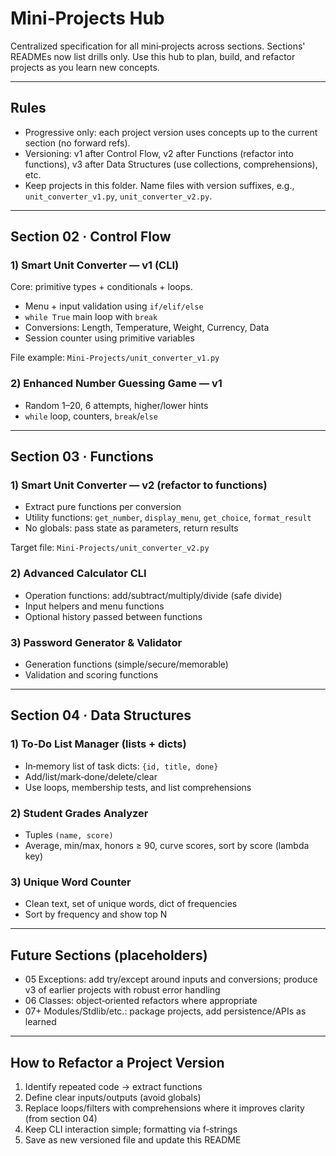 # Mini‑Projects Hub

Centralized specification for all mini‑projects across sections. Sections' READMEs now list drills only. Use this hub to plan, build, and refactor projects as you learn new concepts.

---

## Rules

- Progressive only: each project version uses concepts up to the current section (no forward refs).
- Versioning: v1 after Control Flow, v2 after Functions (refactor into functions), v3 after Data Structures (use collections, comprehensions), etc.
- Keep projects in this folder. Name files with version suffixes, e.g., `unit_converter_v1.py`, `unit_converter_v2.py`.

---

## Section 02 · Control Flow

### 1) Smart Unit Converter — v1 (CLI)

Core: primitive types + conditionals + loops.

- Menu + input validation using `if/elif/else`
- `while True` main loop with `break`
- Conversions: Length, Temperature, Weight, Currency, Data
- Session counter using primitive variables

File example: `Mini-Projects/unit_converter_v1.py`

### 2) Enhanced Number Guessing Game — v1

- Random 1–20, 6 attempts, higher/lower hints
- `while` loop, counters, `break`/`else`

---

## Section 03 · Functions

### 1) Smart Unit Converter — v2 (refactor to functions)

- Extract pure functions per conversion
- Utility functions: `get_number`, `display_menu`, `get_choice`, `format_result`
- No globals: pass state as parameters, return results

Target file: `Mini-Projects/unit_converter_v2.py`

### 2) Advanced Calculator CLI

- Operation functions: add/subtract/multiply/divide (safe divide)
- Input helpers and menu functions
- Optional history passed between functions

### 3) Password Generator & Validator

- Generation functions (simple/secure/memorable)
- Validation and scoring functions

---

## Section 04 · Data Structures

### 1) To‑Do List Manager (lists + dicts)

- In‑memory list of task dicts: `{id, title, done}`
- Add/list/mark‑done/delete/clear
- Use loops, membership tests, and list comprehensions

### 2) Student Grades Analyzer

- Tuples `(name, score)`
- Average, min/max, honors ≥ 90, curve scores, sort by score (lambda key)

### 3) Unique Word Counter

- Clean text, set of unique words, dict of frequencies
- Sort by frequency and show top N

---

## Future Sections (placeholders)

- 05 Exceptions: add try/except around inputs and conversions; produce v3 of earlier projects with robust error handling
- 06 Classes: object‑oriented refactors where appropriate
- 07+ Modules/Stdlib/etc.: package projects, add persistence/APIs as learned

---

## How to Refactor a Project Version

1. Identify repeated code → extract functions
2. Define clear inputs/outputs (avoid globals)
3. Replace loops/filters with comprehensions where it improves clarity (from section 04)
4. Keep CLI interaction simple; formatting via f‑strings
5. Save as new versioned file and update this README


